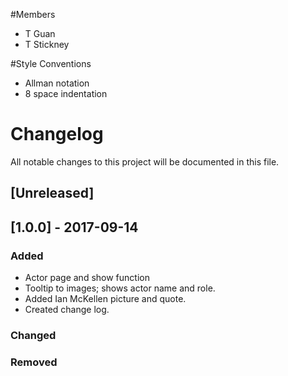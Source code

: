 #Members
- T Guan
- T Stickney

#Style Conventions
- Allman notation 
- 8 space indentation


# Changelog
All notable changes to this project will be documented in this file.

## [Unreleased]

## [1.0.0] - 2017-09-14
### Added
- Actor page and show function
- Tooltip to images; shows actor name and role.
- Added Ian McKellen picture and quote.
- Created change log.

### Changed

### Removed
